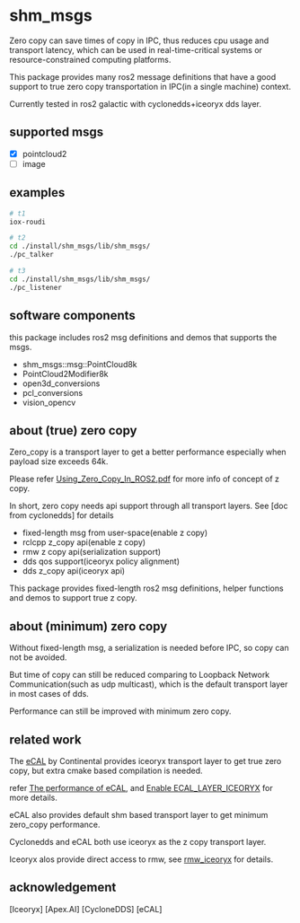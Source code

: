 # shm_msgs

Zero copy can save times of copy in IPC, thus reduces cpu usage and transport latency, which can be used in real-time-critical systems or resource-constrained computing platforms.

This package provides many ros2 message definitions that have a good support to true zero copy transportation in IPC(in a single machine) context.

Currently tested in ros2 galactic with cyclonedds+iceoryx dds layer.

## supported msgs

- [x] pointcloud2
- [ ] image

## examples

```sh
# t1
iox-roudi

# t2
cd ./install/shm_msgs/lib/shm_msgs/
./pc_talker

# t3
cd ./install/shm_msgs/lib/shm_msgs/
./pc_listener
```

## software components

this package includes ros2 msg definitions and demos that supports the msgs.

- shm_msgs::msg::PointCloud8k
- PointCloud2Modifier8k
- open3d_conversions
- pcl_conversions
- vision_opencv

## about (true) zero copy

Zero_copy is a transport layer to get a better performance especially when payload size exceeds 64k.

Please refer [Using_Zero_Copy_In_ROS2.pdf](./doc/Using_Zero_Copy_In_ROS2.pdf) for more info of concept of z copy.

In short, zero copy needs api support through all transport layers. See [doc from cyclonedds] for details

- fixed-length msg from user-space(enable z copy)
- rclcpp z_copy api(enable z copy)
- rmw z copy api(serialization support)
- dds qos support(iceoryx policy alignment)
- dds z_copy api(iceoryx api)

This package provides fixed-length ros2 msg definitions, helper functions and demos to support true z copy.

## about (minimum) zero copy

Without fixed-length msg, a serialization is needed before IPC, so copy can not be avoided.

But time of copy can still be reduced comparing to Loopback Network Communication(such as udp multicast), which is the default transport layer in most cases of dds.

Performance can still be improved with minimum zero copy.

## related work

The [eCAL](https://continental.github.io/ecal/) by Continental provides iceoryx transport layer to get true zero copy, but extra cmake based compilation is needed.

refer [The performance of eCAL](https://continental.github.io/ecal/advanced/performance.html), and [Enable ECAL_LAYER_ICEORYX](https://continental.github.io/ecal/development/ecal_cmake_options.html) for more details.

eCAL also provides default shm based transport layer to get minimum zero_copy performance.

Cyclonedds and eCAL both use iceoryx as the z copy transport layer.

Iceoryx alos provide direct access to rmw, see [rmw_iceoryx](https://github.com/ros2/rmw_iceoryx) for details.

## acknowledgement

[Iceoryx]
[Apex.AI]
[CycloneDDS]
[eCAL]
